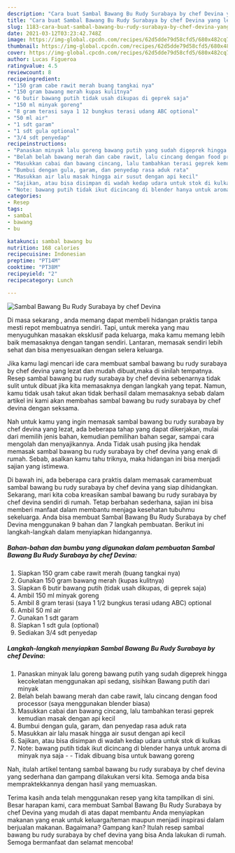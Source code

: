 ```yaml
---
description: "Cara buat Sambal Bawang Bu Rudy Surabaya by chef Devina yang lezat dan Mudah Dibuat"
title: "Cara buat Sambal Bawang Bu Rudy Surabaya by chef Devina yang lezat dan Mudah Dibuat"
slug: 1183-cara-buat-sambal-bawang-bu-rudy-surabaya-by-chef-devina-yang-lezat-dan-mudah-dibuat
date: 2021-03-12T03:23:42.748Z
image: https://img-global.cpcdn.com/recipes/62d5dde79d58cfd5/680x482cq70/sambal-bawang-bu-rudy-surabaya-by-chef-devina-foto-resep-utama.jpg
thumbnail: https://img-global.cpcdn.com/recipes/62d5dde79d58cfd5/680x482cq70/sambal-bawang-bu-rudy-surabaya-by-chef-devina-foto-resep-utama.jpg
cover: https://img-global.cpcdn.com/recipes/62d5dde79d58cfd5/680x482cq70/sambal-bawang-bu-rudy-surabaya-by-chef-devina-foto-resep-utama.jpg
author: Lucas Figueroa
ratingvalue: 4.5
reviewcount: 8
recipeingredient:
- "150 gram cabe rawit merah buang tangkai nya"
- "150 gram bawang merah kupas kulitnya"
- "6 butir bawang putih tidak usah dikupas di geprek saja"
- "150 ml minyak goreng"
- "8 gram terasi saya 1 12 bungkus terasi udang ABC optional"
- "50 ml air"
- "1 sdt garam"
- "1 sdt gula optional"
- "3/4 sdt penyedap"
recipeinstructions:
- "Panaskan minyak lalu goreng bawang putih yang sudah digeprek hingga kecokelatan menggunakan api sedang, sisihkan Bawang putih dari minyak"
- "Belah belah bawang merah dan cabe rawit, lalu cincang dengan food processor (saya menggunakan blender biasa)"
- "Masukkan cabai dan bawang cincang, lalu tambahkan terasi geprek kemudian masak dengan api kecil"
- "Bumbui dengan gula, garam, dan penyedap rasa aduk rata"
- "Masukkan air lalu masak hingga air susut dengan api kecil"
- "Sajikan, atau bisa disimpan di wadah kedap udara untuk stok di kulkas"
- "Note: bawang putih tidak ikut dicincang di blender hanya untuk aroma di minyak nya saja  Tidak dibuang bisa untuk bawang goreng"
categories:
- Resep
tags:
- sambal
- bawang
- bu

katakunci: sambal bawang bu 
nutrition: 168 calories
recipecuisine: Indonesian
preptime: "PT14M"
cooktime: "PT38M"
recipeyield: "2"
recipecategory: Lunch

---
```



![Sambal Bawang Bu Rudy Surabaya by chef Devina](https://img-global.cpcdn.com/recipes/62d5dde79d58cfd5/680x482cq70/sambal-bawang-bu-rudy-surabaya-by-chef-devina-foto-resep-utama.jpg)

Di masa  sekarang , anda memang dapat membeli hidangan praktis tanpa mesti repot membuatnya sendiri. Tapi, untuk mereka yang mau menyuguhkan masakan eksklusif pada keluarga, maka kamu memang lebih baik memasaknya dengan tangan sendiri. Lantaran, memasak sendiri lebih sehat dan bisa menyesuaikan dengan selera keluarga.

Jika kamu lagi mencari ide cara membuat sambal bawang bu rudy surabaya by chef devina yang lezat dan mudah dibuat,maka di sinilah tempatnya. Resep sambal bawang bu rudy surabaya by chef devina  sebenarnya tidak sulit untuk dibuat jika kita memasaknya dengan langkah yang tepat. Namun, kamu tidak usah takut akan tidak berhasil dalam memasaknya 
sebab dalam artikel ini kami akan membahas sambal bawang bu rudy surabaya by chef devina dengan seksama.  



Nah untuk kamu yang ingin memasak sambal bawang bu rudy surabaya by chef devina yang lezat, ada beberapa tahap yang dapat dikerjakan, mulai dari memilih jenis bahan, kemudian pemilihan bahan segar, sampai cara mengolah dan menyajikannya. Anda Tidak usah pusing jika hendak memasak sambal bawang bu rudy surabaya by chef devina yang enak di rumah. Sebab, asalkan kamu  tahu triknya, maka hidangan ini bisa menjadi sajian yang istimewa.

Di bawah ini, ada beberapa cara praktis  dalam memasak caramembuat sambal bawang bu rudy surabaya by chef devina yang siap dihidangkan. Sekarang, mari kita coba kreasikan sambal bawang bu rudy surabaya by chef devina sendiri di rumah. Tetap berbahan sederhana, sajian ini bisa memberi manfaat dalam membantu menjaga kesehatan tubuhmu sekeluarga. Anda bisa membuat Sambal Bawang Bu Rudy Surabaya by chef Devina menggunakan 9 bahan dan 7 langkah pembuatan. Berikut ini langkah-langkah dalam menyiapkan hidangannya.

<!--inarticleads1-->

##### Bahan-bahan dan bumbu yang digunakan dalam pembuatan Sambal Bawang Bu Rudy Surabaya by chef Devina:

1. Siapkan 150 gram cabe rawit merah (buang tangkai nya)
1. Gunakan 150 gram bawang merah (kupas kulitnya)
1. Siapkan 6 butir bawang putih (tidak usah dikupas, di geprek saja)
1. Ambil 150 ml minyak goreng
1. Ambil 8 gram terasi (saya 1 1/2 bungkus terasi udang ABC) optional
1. Ambil 50 ml air
1. Gunakan 1 sdt garam
1. Siapkan 1 sdt gula (optional)
1. Sediakan 3/4 sdt penyedap




<!--inarticleads2-->

##### Langkah-langkah menyiapkan Sambal Bawang Bu Rudy Surabaya by chef Devina:

1. Panaskan minyak lalu goreng bawang putih yang sudah digeprek hingga kecokelatan menggunakan api sedang, sisihkan Bawang putih dari minyak
1. Belah belah bawang merah dan cabe rawit, lalu cincang dengan food processor (saya menggunakan blender biasa)
1. Masukkan cabai dan bawang cincang, lalu tambahkan terasi geprek kemudian masak dengan api kecil
1. Bumbui dengan gula, garam, dan penyedap rasa aduk rata
1. Masukkan air lalu masak hingga air susut dengan api kecil
1. Sajikan, atau bisa disimpan di wadah kedap udara untuk stok di kulkas
1. Note: bawang putih tidak ikut dicincang di blender hanya untuk aroma di minyak nya saja -  - Tidak dibuang bisa untuk bawang goreng




Nah, itulah artikel tentang  sambal bawang bu rudy surabaya by chef devina  yang sederhana dan gampang dilakukan versi kita. Semoga anda bisa mempraktekkannya dengan hasil yang memuaskan. 

Terima kasih anda telah menggunakan resep yang kita tampilkan di sini. Besar harapan kami, cara membuat  Sambal Bawang Bu Rudy Surabaya by chef Devina yang mudah di atas dapat membantu Anda menyiapkan makanan yang enak untuk keluarga/teman maupun menjadi inspirasi dalam berjualan makanan. Bagaimana? Gampang kan? Itulah resep sambal bawang bu rudy surabaya by chef devina yang bisa Anda lakukan di rumah. Semoga bermanfaat dan selamat mencoba!

